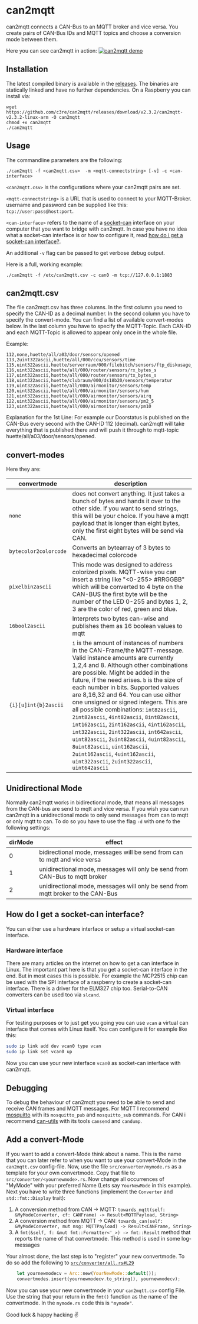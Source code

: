 # can2mqtt
can2mqtt connects a CAN-Bus to an MQTT broker and vice versa. You create pairs of CAN-Bus IDs and MQTT topics and choose a conversion mode between them. 

Here you can see can2mqtt in action:
[![can2mqtt demo](screenshot.png)](https://asciinema.org/a/542608?autoplay=1)

## Installation
The latest compiled binary is available in the [releases](https://github.com/c3re/can2mqtt/releases/latest).
The binaries are statically linked and have no further dependencies. On a Raspberry you can install via:
```
wget https://github.com/c3re/can2mqtt/releases/download/v2.3.2/can2mqtt-v2.3.2-linux-arm -O can2mqtt
chmod +x can2mqtt
./can2mqtt
```

## Usage
The commandline parameters are the following:
 ```
 ./can2mqtt -f <can2mqtt.csv>  -m <mqtt-connectstring> [-v] -c <can-interface>
 ```
 
`<can2mqtt.csv>` is the configurations where your can2mqtt pairs are set.

`<mqtt-connectstring>` is a URL that is used to connect to your MQTT-Broker. username and password can be supplied like this: `tcp://user:pass@host:port`.

`<can-interface>` refers to the name of a [socket-can](https://www.kernel.org/doc/html/next/networking/can.html) interface on your computer that you want to bridge with can2mqtt. In case you have no idea what a socket-can interface is or how to configure it, read [how do i get a socket-can interface?](#how-do-i-get-a-socket-can-interface).

An additional `-v` flag can be passed to get verbose debug output.

Here is a full, working example:
```
./can2mqtt -f /etc/can2mqtt.csv -c can0 -m tcp://127.0.0.1:1883
```
## can2mqtt.csv
The file can2mqtt.csv has three columns. In the first column you need to specify the CAN-ID as a decimal number. In the second column you have to specify the convert-mode. You can find a list of available convert-modes below. In the last column you have to specify the MQTT-Topic. Each CAN-ID and each MQTT-Topic is allowed to appear only once in the whole file.

Example:
```
112,none,huette/all/a03/door/sensors/opened
113,2uint322ascii,huette/all/000/ccu/sensors/time
115,uint322ascii,huette/serverraum/000/filebitch/sensors/ftp_diskusage_percent
116,uint322ascii,huette/all/000/router/sensors/rx_bytes_s
117,uint322ascii,huette/all/000/router/sensors/tx_bytes_s
118,uint322ascii,huette/clubraum/000/ds18b20/sensors/temperatur
119,uint322ascii,huette/all/000/airmonitor/sensors/temp
120,uint322ascii,huette/all/000/airmonitor/sensors/hum
121,uint322ascii,huette/all/000/airmonitor/sensors/airq
122,uint322ascii,huette/all/000/airmonitor/sensors/pm2_5
123,uint322ascii,huette/all/000/airmonitor/sensors/pm10
```

Explanation for the 1st Line: For example our Doorstatus is published on the CAN-Bus every second with the CAN-ID 112 (decimal). can2mqtt will take everything that is published there and will push it through to mqtt-topic huette/all/a03/door/sensors/opened.

## convert-modes
Here they are:

| convertmode           | description                                                                                                                                                                                                                                                                                                                                                                                                                                                                                                                                                                                                                                                                                                               |
|-----------------------|---------------------------------------------------------------------------------------------------------------------------------------------------------------------------------------------------------------------------------------------------------------------------------------------------------------------------------------------------------------------------------------------------------------------------------------------------------------------------------------------------------------------------------------------------------------------------------------------------------------------------------------------------------------------------------------------------------------------------|
| `none`                | does not convert anything. It just takes a bunch of bytes and hands it over to the other side. If you want to send strings, this will be your choice. If you have a mqtt payload that is longer than eight bytes, only the first eight bytes will be send via CAN.                                                                                                                                                                                                                                                                                                                                                                                                                                                        |
| `bytecolor2colorcode` | Converts an bytearray of 3 bytes to hexadecimal colorcode                                                                                                                                                                                                                                                                                                                                                                                                                                                                                                                                                                                                                                                                 |
| `pixelbin2ascii`      | This mode was designed to address colorized pixels. MQTT-wise you can insert a string like "<0-255> #RRGGBB" which will be converted to 4 byte on the CAN-BUS the first byte will be the number of the LED 0-255 and bytes 1, 2, 3 are the color of red, green and blue.                                                                                                                                                                                                                                                                                                                                                                                                                                                  |
| `16bool2ascii`        | Interprets two bytes can-wise and publishes them as 16 boolean values to mqtt                                                                                                                                                                                                                                                                                                                                                                                                                                                                                                                                                                                                                                             |
| `{i}[u]int{b}2ascii`  | `i` is the amount of instances of numbers in the CAN-Frame/the MQTT-message. Valid instance amounts are currently 1,2,4 and 8. Although other combinations are possible. Might be added in the future, if the need arises. `b` is the size of each number in bits. Supported values are 8,16,32 and 64. You can use either one unsigned or signed integers. This are all possible combinations:  `int82ascii`, `2int82ascii`, `4int82ascii`, `8int82ascii`, `int162ascii`, `2int162ascii`, `4int162ascii`, `int322ascii`, `2int322ascii`, `int642ascii`, `uint82ascii`, `2uint82ascii`, `4uint82ascii`, `8uint82ascii`, `uint162ascii`, `2uint162ascii`, `4uint162ascii`, `uint322ascii`, `2uint322ascii`, `uint642ascii` |


## Unidirectional Mode
Normally can2mqtt works in bidirectional mode, that means all messages from the CAN-bus are send to mqtt and vice versa. If you wish you can run can2mqtt in a unidirectional mode to only send messages from can to mqtt or only mqtt to can. To do so you have to use the flag `-d` with one fo the following settings:

| dirMode | effect                                                                          |
|---------|---------------------------------------------------------------------------------|
| 0       | bidirectional mode, messages will be send from can to mqtt and vice versa       |
| 1       | unidirectional mode, messages will only be send from CAN-Bus to mqtt broker     |
| 2       | unidirectional mode, messages will only be send from mqtt broker to the CAN-Bus |
## How do I get a socket-can interface?
You can either use a hardware interface or setup a virtual socket-can interface.
### Hardware interface
There are many articles on the internet on how to get a can interface in Linux. The important part here is that you get a socket-can interface in the end. But in most cases this is possible. For example the MCP2515 chip can be used with the SPI interface of a raspberry to create a socket-can interface. There is a driver for the ELM327 chip too. Serial-to-CAN converters can be used too via `slcand`.
### Virtual interface
For testing purposes or to just get you going you can use `vcan` a virtual can interface that comes with Linux itself. You can configure it for example like this:
```bash
sudo ip link add dev vcan0 type vcan
sudo ip link set vcan0 up
```
Now you can use your new interface `vcan0` as socket-can interface with can2mqtt.

## Debugging
To debug the behaviour of can2mqtt you need to be able to send and receive CAN frames and MQTT messages. For MQTT I recommend [mosquitto](https://mosquitto.org/) with its `mosquitto_pub` and `mosquitto_sub` commands. For CAN i recommend [can-utils]() with its tools `cansend` and `candump`.

## Add a convert-Mode
If you want to add a convert-Mode think about a name. This is the name that you can later refer to when you want to
use your convert-Mode in the `can2mqtt.csv` config-file. Now, use the file `src/converter/mymode.rs` as a template for your own convertmode. Copy that file to `src/converter/<yournewmode>.rs`. Now change all occurrences of "MyMode" with your preferred Name (Lets say `YourNewMode` in this example). Next you have to write three functions (implement the `Converter` and `std::fmt::Display` trait):
1. A conversion method from CAN -> MQTT: `towards_mqtt(self: &MyModeConverter, cf: CANFrame) -> Result<MQTTPayload, String>`
2. A conversion method from MQTT -> CAN: `towards_can(self: &MyModeConverter, mut msg: MQTTPayload) -> Result<CANFrame, String>`
3. A `fmt(&self, f: &mut fmt::Formatter<'_>) -> fmt::Result` method that reports the name of that convertmode. This method is used in some log-messages

Your almost done, the last step is to "register" your new convertmode. To do so add the following to [`src/converter/all.rs#L29`](./src/all.rs#L29)
```Rust
    let yournewmodecv = Arc::new(YourNewMode::default());
    convertmodes.insert(yournewmodecv.to_string(), yournewmodecv);
```

Now you can use your new convertmode in your `can2mqtt.csv` config File. Use the string that your return in the `fmt()` function as the name of the convertmode. In the `mymode.rs` code this is `"mymode"`.

Good luck & happy hacking ✌
